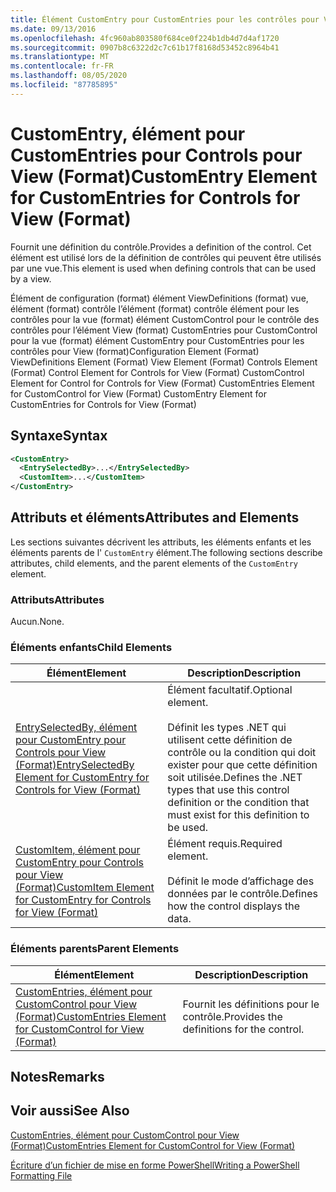 ```yaml
---
title: Élément CustomEntry pour CustomEntries pour les contrôles pour View (format) | Microsoft Docs
ms.date: 09/13/2016
ms.openlocfilehash: 4fc960ab803580f684ce0f224b1db4d7d4af1720
ms.sourcegitcommit: 0907b8c6322d2c7c61b17f8168d53452c8964b41
ms.translationtype: MT
ms.contentlocale: fr-FR
ms.lasthandoff: 08/05/2020
ms.locfileid: "87785895"
---
```

# <a name="customentry-element-for-customentries-for-controls-for-view-format"></a><span data-ttu-id="29bee-102">CustomEntry, élément pour CustomEntries pour Controls pour View (Format)</span><span class="sxs-lookup"><span data-stu-id="29bee-102">CustomEntry Element for CustomEntries for Controls for View (Format)</span></span>

<span data-ttu-id="29bee-103">Fournit une définition du contrôle.</span><span class="sxs-lookup"><span data-stu-id="29bee-103">Provides a definition of the control.</span></span> <span data-ttu-id="29bee-104">Cet élément est utilisé lors de la définition de contrôles qui peuvent être utilisés par une vue.</span><span class="sxs-lookup"><span data-stu-id="29bee-104">This element is used when defining controls that can be used by a view.</span></span>

<span data-ttu-id="29bee-105">Élément de configuration (format) élément ViewDefinitions (format) vue, élément (format) contrôle l’élément (format) contrôle élément pour les contrôles pour la vue (format) élément CustomControl pour le contrôle des contrôles pour l’élément View (format) CustomEntries pour CustomControl pour la vue (format) élément CustomEntry pour CustomEntries pour les contrôles pour View (format)</span><span class="sxs-lookup"><span data-stu-id="29bee-105">Configuration Element (Format) ViewDefinitions Element (Format) View Element (Format) Controls Element (Format) Control Element for Controls for View (Format) CustomControl Element for Control for Controls for View (Format) CustomEntries Element for CustomControl for View (Format) CustomEntry Element for CustomEntries for Controls for View (Format)</span></span>

## <a name="syntax"></a><span data-ttu-id="29bee-106">Syntaxe</span><span class="sxs-lookup"><span data-stu-id="29bee-106">Syntax</span></span>

```xml
<CustomEntry>
  <EntrySelectedBy>...</EntrySelectedBy>
  <CustomItem>...</CustomItem>
</CustomEntry>
```

## <a name="attributes-and-elements"></a><span data-ttu-id="29bee-107">Attributs et éléments</span><span class="sxs-lookup"><span data-stu-id="29bee-107">Attributes and Elements</span></span>

<span data-ttu-id="29bee-108">Les sections suivantes décrivent les attributs, les éléments enfants et les éléments parents de l' `CustomEntry` élément.</span><span class="sxs-lookup"><span data-stu-id="29bee-108">The following sections describe attributes, child elements, and the parent elements of the `CustomEntry` element.</span></span>

### <a name="attributes"></a><span data-ttu-id="29bee-109">Attributs</span><span class="sxs-lookup"><span data-stu-id="29bee-109">Attributes</span></span>

<span data-ttu-id="29bee-110">Aucun.</span><span class="sxs-lookup"><span data-stu-id="29bee-110">None.</span></span>

### <a name="child-elements"></a><span data-ttu-id="29bee-111">Éléments enfants</span><span class="sxs-lookup"><span data-stu-id="29bee-111">Child Elements</span></span>

|<span data-ttu-id="29bee-112">Élément</span><span class="sxs-lookup"><span data-stu-id="29bee-112">Element</span></span>|<span data-ttu-id="29bee-113">Description</span><span class="sxs-lookup"><span data-stu-id="29bee-113">Description</span></span>|
|-------------|-----------------|
|[<span data-ttu-id="29bee-114">EntrySelectedBy, élément pour CustomEntry pour Controls pour View (Format)</span><span class="sxs-lookup"><span data-stu-id="29bee-114">EntrySelectedBy Element for CustomEntry for Controls for View (Format)</span></span>](./entryselectedby-element-for-customentry-for-controls-for-view-format.md)|<span data-ttu-id="29bee-115">Élément facultatif.</span><span class="sxs-lookup"><span data-stu-id="29bee-115">Optional element.</span></span><br /><br /> <span data-ttu-id="29bee-116">Définit les types .NET qui utilisent cette définition de contrôle ou la condition qui doit exister pour que cette définition soit utilisée.</span><span class="sxs-lookup"><span data-stu-id="29bee-116">Defines the .NET types that use this control definition or the condition that must exist for this definition to be used.</span></span>|
|[<span data-ttu-id="29bee-117">CustomItem, élément pour CustomEntry pour Controls pour View (Format)</span><span class="sxs-lookup"><span data-stu-id="29bee-117">CustomItem Element for CustomEntry for Controls for View (Format)</span></span>](./customitem-element-for-customentry-for-controls-for-view-format.md)|<span data-ttu-id="29bee-118">Élément requis.</span><span class="sxs-lookup"><span data-stu-id="29bee-118">Required element.</span></span><br /><br /> <span data-ttu-id="29bee-119">Définit le mode d’affichage des données par le contrôle.</span><span class="sxs-lookup"><span data-stu-id="29bee-119">Defines how the control displays the data.</span></span>|

### <a name="parent-elements"></a><span data-ttu-id="29bee-120">Éléments parents</span><span class="sxs-lookup"><span data-stu-id="29bee-120">Parent Elements</span></span>

|<span data-ttu-id="29bee-121">Élément</span><span class="sxs-lookup"><span data-stu-id="29bee-121">Element</span></span>|<span data-ttu-id="29bee-122">Description</span><span class="sxs-lookup"><span data-stu-id="29bee-122">Description</span></span>|
|-------------|-----------------|
|[<span data-ttu-id="29bee-123">CustomEntries, élément pour CustomControl pour View (Format)</span><span class="sxs-lookup"><span data-stu-id="29bee-123">CustomEntries Element for CustomControl for View (Format)</span></span>](./customentries-element-for-customcontrol-for-view-format.md)|<span data-ttu-id="29bee-124">Fournit les définitions pour le contrôle.</span><span class="sxs-lookup"><span data-stu-id="29bee-124">Provides the definitions for the control.</span></span>|

## <a name="remarks"></a><span data-ttu-id="29bee-125">Notes</span><span class="sxs-lookup"><span data-stu-id="29bee-125">Remarks</span></span>

## <a name="see-also"></a><span data-ttu-id="29bee-126">Voir aussi</span><span class="sxs-lookup"><span data-stu-id="29bee-126">See Also</span></span>

[<span data-ttu-id="29bee-127">CustomEntries, élément pour CustomControl pour View (Format)</span><span class="sxs-lookup"><span data-stu-id="29bee-127">CustomEntries Element for CustomControl for View (Format)</span></span>](./customentries-element-for-customcontrol-for-view-format.md)

[<span data-ttu-id="29bee-128">Écriture d’un fichier de mise en forme PowerShell</span><span class="sxs-lookup"><span data-stu-id="29bee-128">Writing a PowerShell Formatting File</span></span>](./writing-a-powershell-formatting-file.md)
